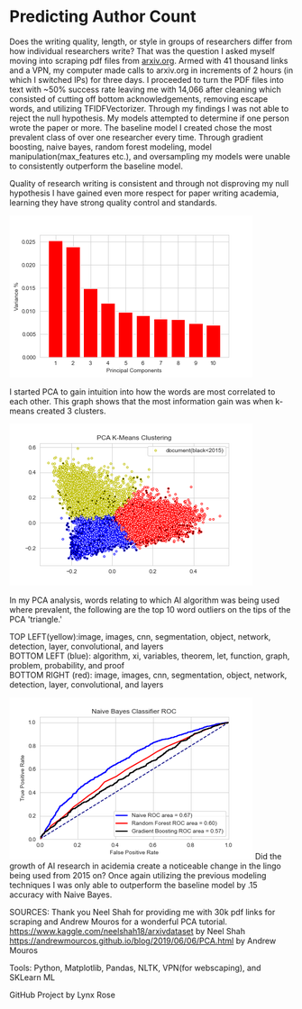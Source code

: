 # Predicting Author Count


Does the writing quality, length, or style in groups of researchers differ from how individual researchers write? 
That was the question I asked myself moving into scraping pdf files from [arxiv.org](arxiv.org). Armed with 41 thousand links and a VPN, my computer made calls to arxiv.org in increments of 2 hours (in which I switched IPs) for three days. I proceeded to turn the PDF files into text with ~50% success rate leaving me with 14,066 after cleaning which consisted of cutting off bottom acknowledgements, removing escape words, and utilizing TFIDFVectorizer. 
Through my findings I was not able to reject the null hypothesis. 
My models attempted to determine if one person wrote the paper or more.
The baseline model I created chose the most prevalent class of over one researcher every time.
Through gradient boosting, naive bayes, random forest modeling, model manipulation(max_features etc.), and oversampling my models were unable to consistently outperform the baseline model. 

Quality of research writing is consistent and through not disproving my null hypothesis I have gained even more respect for paper writing academia, learning they have strong quality control and standards. 

![](images/k_means_clustering.png)

I started PCA to gain intuition into how the words are most correlated to each other. This graph shows that the most information gain was when k-means created 3 clusters. 

![](images/pca_.png)

In my PCA analysis, words relating to which AI algorithm was being used where prevalent, the following are the top 10 word outliers on the tips of the PCA 'triangle.'

TOP LEFT(yellow):image, images, cnn, segmentation, object, network, detection, layer, convolutional, and layers           
BOTTOM LEFT (blue): algorithm, xi, variables, theorem, let, function, graph, problem, probability, and proof         
BOTTOM RIGHT (red): image, images, cnn, segmentation, object, network, detection, layer, convolutional, and layers         



![](images/roc_curve.png)
Did the growth of AI research in acidemia create a noticeable change in the lingo being used from 2015 on? 
Once again utilizing the previous modeling techniques I was only able to outperform the baseline model by .15 accuracy with Naive Bayes.


SOURCES:
Thank you Neel Shah for providing me with 30k pdf links for scraping and Andrew Mouros for a wonderful PCA tutorial.
https://www.kaggle.com/neelshah18/arxivdataset by Neel Shah
https://andrewmourcos.github.io/blog/2019/06/06/PCA.html by Andrew Mouros

Tools: Python, Matplotlib, Pandas, NLTK, VPN(for webscaping), and SKLearn ML

GitHub Project by Lynx Rose
